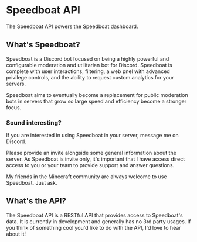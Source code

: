# Speedboat API

The Speedboat API powers the Speedboat dashboard.

## What's Speedboat?

Speedboat is a Discord bot focused on being a highly powerful and configurable moderation and utilitarian bot for Discord. Speedboat is complete with user interactions, filtering, a web pnel with advanced privilege controls, and the ability to request custom analytics for your servers.

Speedboat aims to eventually become a replacement for public moderation bots in servers that grow so large speed and efficiency become a stronger focus.

### Sound interesting?

If you are interested in using Speedboat in your server, message me on Discord. 

Please provide an invite alongside some general information about the server. As Speedboat is invite only, it's important that I have access direct access to you or your team to provide support and answer questions.

My friends in the Minecraft community are always welcome to use Speedboat. Just ask.

## What's the API?

The Speedboat API is a RESTful API that provides access to Speedboat's data. It is currently in development and generally has no 3rd party usages. If you think of something cool you'd like to do with the API, I'd love to hear about it!

